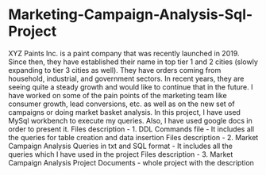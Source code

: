 # Marketing-Campaign-Analysis-Sql-Project
XYZ Paints Inc. is a paint company that was recently launched in 2019. Since then, they have established their name in top tier 1 and 2 cities (slowly expanding to tier 3 cities as well). 
They have orders coming from household, industrial, and government sectors. In recent years, they are seeing quite a steady growth and would like to continue that in the future. 
I have worked on some of the pain points of the marketing team like consumer growth, lead conversions, etc. as well as on the new set of campaigns or doing market basket analysis. 
In this project, I have used MySql workbench to execute my queries. Also, I have used google docs in order to present it.
Files description - 1. DDL Commands file - It includes all the queries for table creation and data insertion
Files description - 2. Market Campaign Analysis Queries in txt and SQL format - It includes all the queries which I have used in the project
Files description - 3. Market Campaign Analysis Project Documents - whole project with the description

